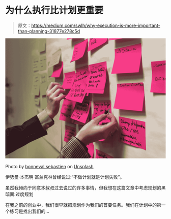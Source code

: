 # 为什么执行比计划更重要

> 原文：<https://medium.com/swlh/why-execution-is-more-important-than-planning-31877e278c5d>

![](img/c175e0b0231d53580d148a9f032a1b2b.png)

Photo by [bonneval sebastien](https://unsplash.com/@gentlestache?utm_source=medium&utm_medium=referral) on [Unsplash](https://unsplash.com?utm_source=medium&utm_medium=referral)

伊势曼·本杰明·富兰克林曾经说过:“不做计划就是计划失败”。

虽然我倾向于同意本叔叔过去说过的许多事情，但我想在这篇文章中考虑规划的黑暗面:过度规划

在我之前的创业中，我们很早就把规划作为我们的首要任务。我们在计划中的第一个练习是找出我们的…